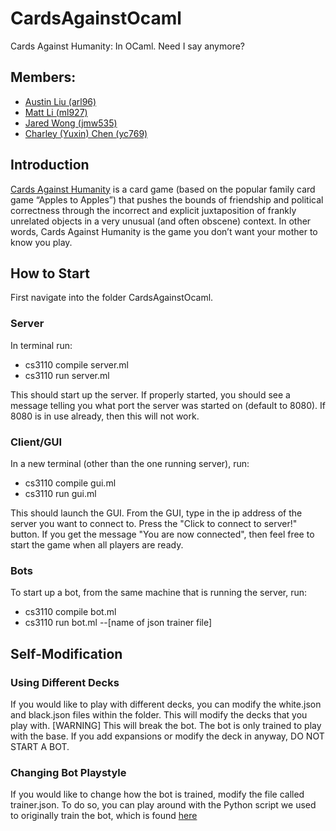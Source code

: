 # CardsAgainstOcaml
Cards Against Humanity: In OCaml. Need I say anymore?

## Members:
* [Austin Liu (arl96)](https://github.com/aliu139)
* [Matt Li (ml927)](https://github.com/MattLi96)
* [Jared Wong (jmw535)](https://github.com/techlover10)
* [Charley (Yuxin) Chen (yc769)](https://github.com/charleycyx)

## Introduction

[Cards Against Humanity](https://cardsagainsthumanity.com/) is a card
game (based on the popular family card game “Apples to Apples”) that pushes
the bounds of friendship and political correctness through the incorrect and
explicit juxtaposition of frankly unrelated objects in a very unusual
(and often obscene) context. In other words, Cards Against Humanity
is the game you don’t want your mother to know you play.

## How to Start

First navigate into the folder CardsAgainstOcaml.

### Server

In terminal run:

* cs3110 compile server.ml
* cs3110 run server.ml

This should start up the server. If properly started, you should see a message
telling you what port the server was started on (default to 8080). If 8080 is
in use already, then this will not work.

### Client/GUI

In a new terminal (other than the one running server), run:

* cs3110 compile gui.ml
* cs3110 run gui.ml

This should launch the GUI. From the GUI, type in the ip address of the server
you want to connect to. Press the "Click to connect to server!" button.
If you get the message "You are now connected",
then feel free to start the game when all players are ready.

### Bots

To start up a bot, from the same machine that is running the server, run:

* cs3110 compile bot.ml
* cs3110 run bot.ml --[name of json trainer file]

## Self-Modification
### Using Different Decks
If you would like to play with different decks, you can modify the white.json
and black.json files within the folder. This will modify the decks that you
play with. [WARNING] This will break the bot. The bot is only trained to play
with the base. If you add expansions or modify the deck in anyway, DO NOT START
A BOT.

### Changing Bot Playstyle
If you would like to change how the bot is trained, modify the file called
trainer.json. To do so, you can play around with the Python script we used to
originally train the bot, which is found
[here](https://github.com/aliu139/CAH-Trainer)
